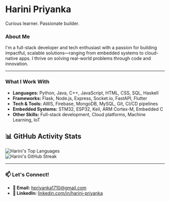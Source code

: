 # Harini Priyanka

Curious learner. Passionate builder.

### About Me

I'm a full-stack developer and tech enthusiast with a passion for building impactful, scalable solutions—ranging from embedded systems to cloud-native apps. I thrive on solving real-world problems through code and innovation.

---
### What I Work With

* **Languages:** Python, Java, C++, JavaScript, HTML, CSS, SQL, Haskell  
* **Frameworks:** Flask, Node.js, Express, Socket.io, FastAPI, Flutter  
* **Tech & Tools:** AWS, Firebase, MongoDB, MySQL, Git, CI/CD pipelines  
* **Embedded Systems:** STM32, ESP32, Keil, ARM Cortex-M, Embedded C  
* **Other Skills:** Full-stack development, Cloud platforms, Machine Learning, IoT



## 📊 GitHub Activity Stats

<p align="left">
  <img src="https://github-readme-stats.vercel.app/api/top-langs/?username=Prxyankaz&layout=compact&theme=dark" alt="Harini's Top Languages" />
  <br />
  <img src="https://github-readme-streak-stats.herokuapp.com/?user=Prxyankaz&theme=black-ice" alt="Harini's GitHub Streak" />
</p>

---

### 📫 Let's Connect!

- **📧 Email:** [hpriyanka1710@gmail.com](mailto:hpriyanka1710@gmail.com)  
- **🔗 LinkedIn:** [linkedin.com/in/harini-priyanka](https://linkedin.com/in/harini-priyanka)  
